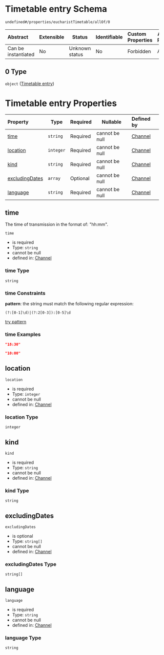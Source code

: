 # Timetable entry Schema

```txt
undefined#/properties/eucharistTimetable/allOf/0
```




| Abstract            | Extensible | Status         | Identifiable | Custom Properties | Additional Properties | Access Restrictions | Defined In                                                                 |
| :------------------ | ---------- | -------------- | ------------ | :---------------- | --------------------- | ------------------- | -------------------------------------------------------------------------- |
| Can be instantiated | No         | Unknown status | No           | Forbidden         | Allowed               | none                | [channel.schema.json\*](../out/channel.schema.json "open original schema") |

## 0 Type

`object` ([Timetable entry](channel-properties-eucharisttimetable-allof-timetable-entry.md))

# Timetable entry Properties

| Property                          | Type      | Required | Nullable       | Defined by                                                                                                                                                                       |
| :-------------------------------- | --------- | -------- | -------------- | :------------------------------------------------------------------------------------------------------------------------------------------------------------------------------- |
| [time](#time)                     | `string`  | Required | cannot be null | [Channel](channel-properties-eucharisttimetable-allof-timetable-entry-properties-time.md "undefined#/properties/eucharistTimetable/allOf/0/properties/time")                     |
| [location](#location)             | `integer` | Required | cannot be null | [Channel](channel-properties-eucharisttimetable-allof-timetable-entry-properties-location.md "undefined#/properties/eucharistTimetable/allOf/0/properties/location")             |
| [kind](#kind)                     | `string`  | Required | cannot be null | [Channel](channel-properties-eucharisttimetable-allof-timetable-entry-properties-kind.md "undefined#/properties/eucharistTimetable/allOf/0/properties/kind")                     |
| [excludingDates](#excludingdates) | `array`   | Optional | cannot be null | [Channel](channel-properties-eucharisttimetable-allof-timetable-entry-properties-excludingdates.md "undefined#/properties/eucharistTimetable/allOf/0/properties/excludingDates") |
| [language](#language)             | `string`  | Required | cannot be null | [Channel](channel-properties-eucharisttimetable-allof-timetable-entry-properties-language.md "undefined#/properties/eucharistTimetable/allOf/0/properties/language")             |

## time

The time of transmission in the format of: "hh:mm".


`time`

-   is required
-   Type: `string`
-   cannot be null
-   defined in: [Channel](channel-properties-eucharisttimetable-allof-timetable-entry-properties-time.md "undefined#/properties/eucharistTimetable/allOf/0/properties/time")

### time Type

`string`

### time Constraints

**pattern**: the string must match the following regular expression: 

```regexp
(?:[0-1]\d)|(?:2[0-3]):[0-5]\d
```

[try pattern](https://regexr.com/?expression=(%3F%3A%5B0-1%5D%5Cd)%7C(%3F%3A2%5B0-3%5D)%3A%5B0-5%5D%5Cd "try regular expression with regexr.com")

### time Examples

```json
"18:30"
```

```json
"10:00"
```

## location




`location`

-   is required
-   Type: `integer`
-   cannot be null
-   defined in: [Channel](channel-properties-eucharisttimetable-allof-timetable-entry-properties-location.md "undefined#/properties/eucharistTimetable/allOf/0/properties/location")

### location Type

`integer`

## kind




`kind`

-   is required
-   Type: `string`
-   cannot be null
-   defined in: [Channel](channel-properties-eucharisttimetable-allof-timetable-entry-properties-kind.md "undefined#/properties/eucharistTimetable/allOf/0/properties/kind")

### kind Type

`string`

## excludingDates




`excludingDates`

-   is optional
-   Type: `string[]`
-   cannot be null
-   defined in: [Channel](channel-properties-eucharisttimetable-allof-timetable-entry-properties-excludingdates.md "undefined#/properties/eucharistTimetable/allOf/0/properties/excludingDates")

### excludingDates Type

`string[]`

## language




`language`

-   is required
-   Type: `string`
-   cannot be null
-   defined in: [Channel](channel-properties-eucharisttimetable-allof-timetable-entry-properties-language.md "undefined#/properties/eucharistTimetable/allOf/0/properties/language")

### language Type

`string`

